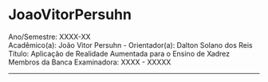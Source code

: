 # JoaoVitorPersuhn

Ano/Semestre: XXXX-XX  
Acadêmico(a): João Vitor Persuhn - Orientador(a): Dalton Solano dos Reis  
Título: Aplicação de Realidade Aumentada para o Ensino de Xadrez  
Membros da Banca Examinadora: XXXX - XXXXX  

----
